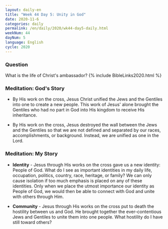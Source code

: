```yaml
---
layout: daily-en
title: "Week 44 Day 5: Unity in God"
date: 2020-11-6 
categories: daily
permalink: /en/daily/2020/wk44-day5-daily.html
weekNum: 44
dayNum: 5
language: English
cycle: 2020
---
```

### Question     
What is the life of Christ's ambassador?
{% include BibleLinks2020.html %} 

### Meditation: God's Story   
+ By His work on the cross, Jesus Christ unified the Jews and the Gentiles into one to create a new people. This work of Jesus' alone brought the Gentiles who had no part in God into His kingdom to receive His inheritance. 

+ By His work on the cross, Jesus destroyed the wall between the Jews and the Gentiles so that we are not defined and separated by our races, accomplishments, or background. Instead, we are unified as one in the Lord. 

### Meditation: My Story   
+ **Identity** - Jesus through His works on the cross gave us a new identity: People of God. What do I see as important identities in my daily life, occupation, politics, country, race, heritage, or family? We can only cause isolation if too much emphasis is placed on any of these identities. Only when we place the utmost importance our identity as People of God, we would then be able to connect with God and unite with others through Him. 

+ **Community** - Jesus through His works on the cross put to death the hostility between us and God. He brought together the ever-contentious Jews and Gentiles to unite them into one people. What hostility do I have still toward others? 
